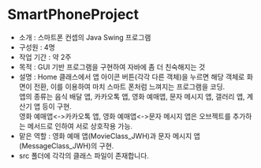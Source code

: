 # SmartPhoneProject
- 소개 : 스마트폰 컨셉의 Java Swing 프로그램
- 구성원 : 4명
- 작업 기간 : 약 2주
- 목적 : GUI 기반 프로그램을 구현하여 자바에 좀 더 친숙해지는 것
- 설명 : Home 클래스에서 앱 아이콘 버튼(각각 다른 객체)을 누르면 해당 객체로 화면이 전환, 이를 이용하여 마치 스마트 폰처럼 느껴지는 프로그램을 코딩.  
앱의 종류는 음식 배달 앱, 카카오톡 앱, 영화 예매앱, 문자 메시지 앱, 갤러리 앱, 계산기 앱 등이 구현.  
영화 예매앱<->카카오톡 앱, 영화 예매앱<->문자 메시지 앱은 오브젝트를 추가하는 메서드로 인하여 서로 상호작용 가능.
- 맡은 역할 : 영화 예매 앱(MovieClass_JWH)과 문자 메시지 앱(MessageClass_JWH)의 구현.
- src 폴더에 각각의 클래스 파일이 존재합니다.
